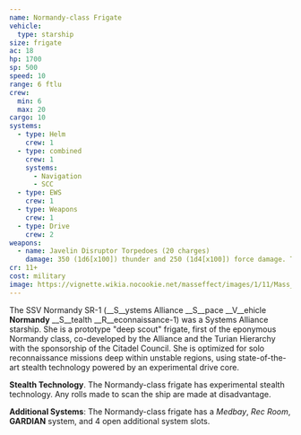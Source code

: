 ```yaml
---
name: Normandy-class Frigate
vehicle:
  type: starship
size: frigate
ac: 18
hp: 1700
sp: 500
speed: 10
range: 6 ftlu
crew:
  min: 6
  max: 20
cargo: 10
systems:
  - type: Helm
    crew: 1
  - type: combined
    crew: 1
    systems:
      - Navigation
      - SCC
  - type: EWS
    crew: 1
  - type: Weapons
    crew: 1
  - type: Drive
    crew: 2
weapons:
  - name: Javelin Disruptor Torpedoes (20 charges)
    damage: 350 (1d6[x100]) thunder and 250 (1d4[x100]) force damage. This damage bypasses shields.
cr: 11+
cost: military
image: https://vignette.wikia.nocookie.net/masseffect/images/1/11/Mass_Effect_Normandy_SR2.png/revision/latest/scale-to-width-down/640?cb=20091227112049
---
```


The SSV Normandy SR-1 (__S__ystems Alliance __S__pace __V__ehicle __Normandy__ __S__tealth __R__econnaissance-1) was a
Systems Alliance starship. She is a prototype "deep scout" frigate, first of the eponymous Normandy class, co-developed
by the Alliance and the Turian Hierarchy with the sponsorship of the Citadel Council. She is optimized for solo
reconnaissance missions deep within unstable regions, using state-of-the-art stealth technology powered by an experimental drive core.

__Stealth Technology__. The Normandy-class frigate has experimental stealth technology. Any rolls made to scan the ship are
made at disadvantage.

__Additional Systems__: The Normandy-class frigate has a _Medbay_, _Rec Room_, __GARDIAN__ system, and 4 open additional
system slots.
